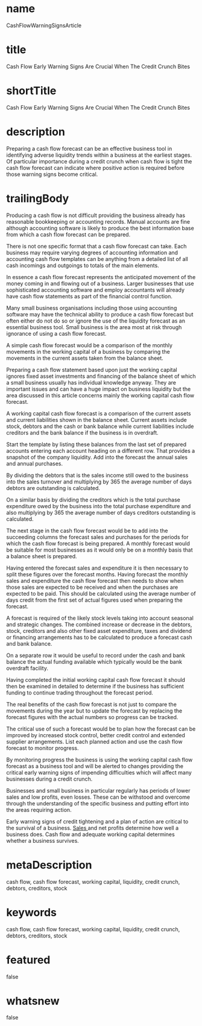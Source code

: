 # name
CashFlowWarningSignsArticle

# title
Cash Flow Early Warning Signs Are Crucial When The Credit Crunch Bites

# shortTitle
Cash Flow Early Warning Signs Are Crucial When The Credit Crunch Bites

# description
<p>Preparing a cash flow forecast can be an effective business tool in identifying adverse liquidity trends within a business at the earliest stages. Of particular importance during a credit crunch when cash flow is tight the cash flow forecast can indicate where positive action is required before those warning signs become critical.</p>

# trailingBody
<p>Producing a cash flow is not difficult providing the business already has reasonable bookkeeping or accounting records. Manual accounts are fine although accounting software is likely to produce the best information base from which a cash flow forecast can be prepared.</p>
<p>There is not one specific format that a cash flow forecast can take. Each business may require varying degrees of accounting information and accounting cash flow templates can be anything from a detailed list of all cash incomings and outgoings to totals of the main elements.</p>
<p>In essence a cash flow forecast represents the anticipated movement of the money coming in and flowing out of a business. Larger businesses that use sophisticated accounting software and employ accountants will already have cash flow statements as part of the financial control function.</p>
<p>Many small business organisations including those using accounting software may have the technical ability to produce a cash flow forecast but often either do not do so or ignore the use of the liquidity forecast as an essential business tool. Small business is the area most at risk through ignorance of using a cash flow forecast.</p>
<p>A simple cash flow forecast would be a comparison of the monthly movements in the working capital of a business by comparing the movements in the current assets taken from the balance sheet.</p>
<p>Preparing a cash flow statement based upon just the working capital ignores fixed asset investments and financing of the balance sheet of which a small business usually has individual knowledge anyway. They are important issues and can have a huge impact on business liquidity but the area discussed in this article concerns mainly the working capital cash flow forecast.</p>
<p>A working capital cash flow forecast is a comparison of the current assets and current liabilities shown in the balance sheet. Current assets include stock, debtors and the cash or bank balance while current liabilities include creditors and the bank balance if the business is in overdraft.</p>
<p>Start the template by listing these balances from the last set of prepared accounts entering each account heading on a different row. That provides a snapshot of the company liquidity. Add into the forecast the annual sales and annual purchases.</p>
<p>By dividing the debtors that is the sales income still owed to the business into the sales turnover and multiplying by 365 the average number of days debtors are outstanding is calculated.</p>
<p>On a similar basis by dividing the creditors which is the total purchase expenditure owed by the business into the total purchase expenditure and also multiplying by 365 the average number of days creditors outstanding is calculated.</p>
<p>The next stage in the cash flow forecast would be to add into the succeeding columns the forecast sales and purchases for the periods for which the cash flow forecast is being prepared. A monthly forecast would be suitable for most businesses as it would only be on a monthly basis that a balance sheet is prepared.</p>
<p>Having entered the forecast sales and expenditure it is then necessary to split these figures over the forecast months. Having forecast the monthly sales and expenditure the cash flow forecast then needs to show when those sales are expected to be received and when the purchases are expected to be paid. This should be calculated using the average number of days credit from the first set of actual figures used when preparing the forecast.</p>
<p>A forecast is required of the likely stock levels taking into account seasonal and strategic changes. The combined increase or decrease in the debtors, stock, creditors and also other fixed asset expenditure, taxes and dividend or financing arrangements has to be calculated to produce a forecast cash and bank balance.</p>
<p>On a separate row it would be useful to record under the cash and bank balance the actual funding available which typically would be the bank overdraft facility.&nbsp;</p>
<p>Having completed the initial working capital cash flow forecast it should then be examined in detailed to determine if the business has sufficient funding to continue trading throughout the forecast period.</p>
<p>The real benefits of the cash flow forecast is not just to compare the movements during the year but to update the forecast by replacing the forecast figures with the actual numbers so progress can be tracked.</p>
<p>The critical use of such a forecast would be to plan how the forecast can be improved by increased stock control, better credit control and extended supplier arrangements. List each planned action and use the cash flow forecast to monitor progress.</p>
<p>By monitoring progress the business is using the working capital cash flow forecast as a business tool and will be alerted to changes providing the critical early warning signs of impending difficulties which will affect many businesses during a credit crunch.</p>
<p>Businesses and small business in particular regularly has periods of lower sales and low profits, even losses. These can be withstood and overcome through the understanding of the specific business and putting effort into the areas requiring action.</p>
<p>
    Early warning signs of credit tightening and a plan of action are critical to the survival of a business. <a href="feature.html?feature=CompanySalesSpreadsheetFeature">Sales </a>and net profits determine how well a business does. Cash flow and adequate working capital determines whether a business survives.
</p>


# metaDescription
cash flow, cash flow forecast, working capital, liquidity, credit crunch, debtors, creditors, stock

# keywords
cash flow, cash flow forecast, working capital, liquidity, credit crunch, debtors, creditors, stock

# featured
false

# whatsnew
false
